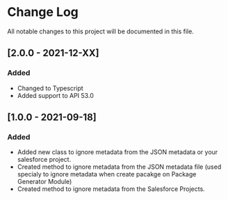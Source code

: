 # Change Log
All notable changes to this project will be documented in this file.

## [2.0.0 - 2021-12-XX]
### Added
- Changed to Typescript
- Added support to API 53.0

## [1.0.0 - 2021-09-18]
### Added
- Added new class to ignore metadata from the JSON metadata or your salesforce project.
- Created method to ignore metadata from the JSON metadata file (used specialy to ignore metadata when create pacakge on Package Generator Module)
- Created method to ignore metadata from the Salesforce Projects.
